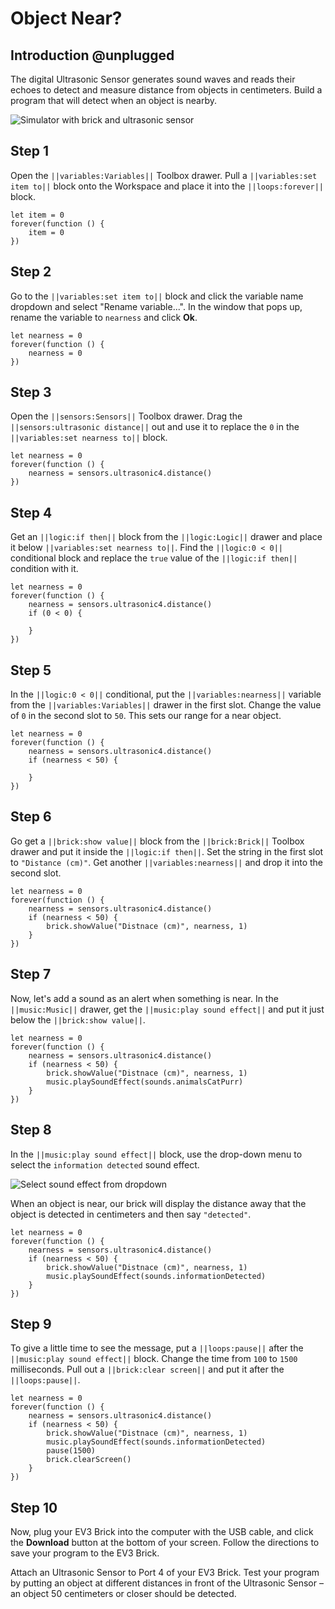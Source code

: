 # Object Near?

## Introduction @unplugged

The digital Ultrasonic Sensor generates sound waves and reads their echoes to detect and measure distance from objects in centimeters. Build a program that will detect when an object is nearby.

![Simulator with brick and ultrasonic sensor](/static/tutorials/object-near/ultrasonic-near.gif)

## Step 1

Open the `||variables:Variables||` Toolbox drawer. Pull a `||variables:set item to||` block onto the Workspace and place it into the `||loops:forever||` block.

```blocks
let item = 0
forever(function () {
    item = 0
})
```

## Step 2

Go to the `||variables:set item to||` block and click the variable name dropdown and select "Rename variable...". In the window that pops up, rename the variable to `nearness` and click **Ok**.

```blocks
let nearness = 0
forever(function () {
    nearness = 0
})
```

## Step 3

Open the `||sensors:Sensors||` Toolbox drawer. Drag the `||sensors:ultrasonic distance||` out and use it to replace the `0` in the `||variables:set nearness to||` block.

```blocks
let nearness = 0
forever(function () {
    nearness = sensors.ultrasonic4.distance()
})
```

## Step 4

Get an `||logic:if then||` block from the `||logic:Logic||` drawer and place it below `||variables:set nearness to||`. Find the `||logic:0 < 0||` conditional block and replace the `true` value of the `||logic:if then||` condition with it.

```blocks
let nearness = 0
forever(function () {
    nearness = sensors.ultrasonic4.distance()
    if (0 < 0) {

    }
})
```

## Step 5

In the `||logic:0 < 0||` conditional, put the `||variables:nearness||` variable from the `||variables:Variables||` drawer in the first slot. Change the value of `0` in the second slot to `50`. This sets our range for a near object.

```blocks
let nearness = 0
forever(function () {
    nearness = sensors.ultrasonic4.distance()
    if (nearness < 50) {

    }
})
```

## Step 6

Go get a `||brick:show value||` block from the `||brick:Brick||` Toolbox drawer and put it inside the `||logic:if then||`. Set the string in the first slot to `"Distance (cm)"`. Get another `||variables:nearness||` and drop it into the second slot.

```blocks
let nearness = 0
forever(function () {
    nearness = sensors.ultrasonic4.distance()
    if (nearness < 50) {
        brick.showValue("Distnace (cm)", nearness, 1)
    }
})
```

## Step 7

Now, let's add a sound as an alert when something is near. In the `||music:Music||` drawer, get the `||music:play sound effect||` and put it just below the `||brick:show value||`.

```blocks
let nearness = 0
forever(function () {
    nearness = sensors.ultrasonic4.distance()
    if (nearness < 50) {
        brick.showValue("Distnace (cm)", nearness, 1)
        music.playSoundEffect(sounds.animalsCatPurr)
    }
})
```

## Step 8

In the `||music:play sound effect||` block, use the drop-down menu to select the `information detected` sound effect.

![Select sound effect from dropdown](/static/tutorials/object-near/play-sound-effect-dropdown.png)

When an object is near, our brick will display the distance away that the object is detected in centimeters and then say `"detected"`.

```blocks
let nearness = 0
forever(function () {
    nearness = sensors.ultrasonic4.distance()
    if (nearness < 50) {
        brick.showValue("Distnace (cm)", nearness, 1)
        music.playSoundEffect(sounds.informationDetected)
    }
})
```

## Step 9

To give a little time to see the message, put a `||loops:pause||` after the `||music:play sound effect||` block. Change the time from `100` to `1500` milliseconds. Pull out a `||brick:clear screen||` and put it after the `||loops:pause||`.

```blocks
let nearness = 0
forever(function () {
    nearness = sensors.ultrasonic4.distance()
    if (nearness < 50) {
        brick.showValue("Distnace (cm)", nearness, 1)
        music.playSoundEffect(sounds.informationDetected)
        pause(1500)
        brick.clearScreen()
    }
})
```

## Step 10

Now, plug your EV3 Brick into the computer with the USB cable, and click the **Download** button at the bottom of your screen. Follow the directions to save your program to the EV3 Brick.

Attach an Ultrasonic Sensor to Port 4 of your EV3 Brick. Test your program by putting an object at different distances in front of the Ultrasonic Sensor – an object 50 centimeters or closer should be detected.